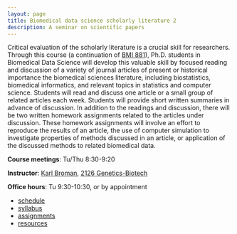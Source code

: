 ```yaml
---
layout: page
title: Biomedical data science scholarly literature 2
description: A seminar on scientific papers
---
```


Critical evaluation of the scholarly literature is a crucial skill for
researchers. Through this course (a continuation of [BMI
881](https://kbroman.org/BMI881)), Ph.D. students in Biomedical Data Science will develop this
valuable skill by focused reading and discussion of a variety of
journal articles of present or historical importance the biomedical
sciences literature, including biostatistics, biomedical informatics,
and relevant topics in statistics and computer science. Students will
read and discuss one article or a small group of related articles each
week. Students will provide short written summaries in advance of
discussion. In addition to the readings and discussion,
there will be two written homework assignments
related to the articles under discussion. These homework assignments
will involve an effort to reproduce the results of an article, the use
of computer simulation to investigate properties of methods discussed
in an article, or application of the discussed methods to related
biomedical data.

**Course meetings**: Tu/Thu 8:30-9:20

**Instructor**: [Karl Broman](https://kbroman.org), [2126 Genetics-Biotech](https://map.wisc.edu/s/5gyvnffv)

**Office hours**: Tu 9:30-10:30, or by appointment

- [schedule](schedule.html)
- [syllabus](syllabus.html)
- [assignments](assignments.html)
- [resources](resources.html)

